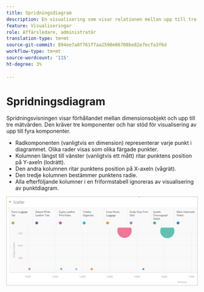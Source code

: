 ```yaml
---
title: Spridningsdiagram
description: En visualisering som visar relationen mellan upp till tre mätvärden.
feature: Visualiseringar
role: Affärsledare, administratör
translation-type: tm+mt
source-git-commit: 894ee7a8f761f7aa2590e06708be82e7ecfa3f6d
workflow-type: tm+mt
source-wordcount: '115'
ht-degree: 3%

---
```



# Spridningsdiagram

Spridningsvisningen visar förhållandet mellan dimensionsobjekt och upp till tre mätvärden. Den kräver tre komponenter och har stöd för visualisering av upp till fyra komponenter.

* Radkomponenten (vanligtvis en dimension) representerar varje punkt i diagrammet. Olika rader visas som olika färgade punkter.
* Kolumnen längst till vänster (vanligtvis ett mått) ritar punktens position på Y-axeln (lodrätt).
* Den andra kolumnen ritar punktens position på X-axeln (vågrät).
* Den tredje kolumnen bestämmer punktens radie.
* Alla efterföljande kolumner i en friformstabell ignoreras av visualisering av punktdiagram.

![Spridningsdiagram](assets/scatter.png)
